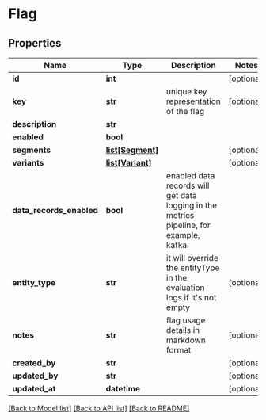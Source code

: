 # Flag

## Properties
Name | Type | Description | Notes
------------ | ------------- | ------------- | -------------
**id** | **int** |  | [optional] 
**key** | **str** | unique key representation of the flag | [optional] 
**description** | **str** |  | 
**enabled** | **bool** |  | 
**segments** | [**list[Segment]**](Segment.md) |  | [optional] 
**variants** | [**list[Variant]**](Variant.md) |  | [optional] 
**data_records_enabled** | **bool** | enabled data records will get data logging in the metrics pipeline, for example, kafka. | 
**entity_type** | **str** | it will override the entityType in the evaluation logs if it&#39;s not empty | [optional] 
**notes** | **str** | flag usage details in markdown format | [optional] 
**created_by** | **str** |  | [optional] 
**updated_by** | **str** |  | [optional] 
**updated_at** | **datetime** |  | [optional] 

[[Back to Model list]](../README.md#documentation-for-models) [[Back to API list]](../README.md#documentation-for-api-endpoints) [[Back to README]](../README.md)


